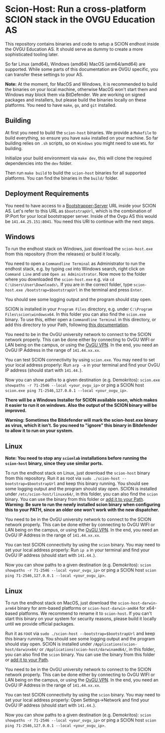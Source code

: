 # Scion-Host: Run a cross-platform SCION stack in the OVGU Education AS
This repository contains binaries and code to setup a SCION endhost inside the OVGU Education AS. It should serve as dummy to create a more sophisticated tooling later.

So far Linux (amd64), Windows (amd64) MacOS (arm64/amd64) are supported. While some parts of this documentation are OVGU specific, you can transfer these settings to your AS.

**Note:** At the moment, for MacOS and Windows, it is recommended to build the binaries on your local machine, otherwise MacOS won't start them and Windows may block them via BitDefender. We are working on signed packages and installers, but please build the binaries locally on these platforms. You need to have `make`, `go`, and `git` installed.

## Building
At first you need to build the `scion-host` binaries. We provide a `Makefile` to build everything, so ensure you have `make` installed on your machine. So far building relies on `.sh` scripts, so on `Windows` you might need to use `WSL` for building. 

Initialize your build environment via `make dev`, this will clone the required dependencies into the `dev` folder.

Then run `make build` to build the `scion-host` binaries for all supported platforms. You can find the binaries in the `build/` folder.

## Deployment Requirements
You need to have access to a [Bootstrapper-Server](https://github.com/netsys-lab/bootstrap-server) URL inside your SCION AS. Let's refer to this URL as `$bootstrapUrl`, which is the combination of IP:Port for your local bootstrapper server. Inside of the Ovgu AS this would be `141.44.25.151:8041`. You need this URl to continue with the next steps.  

## Windows
To run the endhost stack on Windows, just download the `scion-host.exe` from this repository (from the releases) or build it locally. 

You need to open a `Commandline Terminal` as Administrator to run the endhost stack, e.g. by typing `cmd` into Windows search, right click on `Command Line` and use `Open as Administrator`. Now move to the folder where you downloaded the `scion-host.exe` e.g. via `cd C:\Users\User\Downloads\`. If you are in the correct folder, type `scion-host.exe /bootstrap=$bootstrapUrl` in the terminal and press `Enter`. 

You should see some logging output and the program should stay open.

SCION is installed in your `Program Files` directory, e.g. under `C:\Program Files\scion\windowsx64`. In this folder you can also find the `scion.exe` binary. To use this, either open a `Commandline Terminal` in this directory, or add this directory to your Path, following [this documentation](https://www.autodesk.com/support/technical/article/caas/sfdcarticles/sfdcarticles/Adding-folder-path-to-Windows-PATH-environment-variable.html).

You need to be in the OvGU university network to connect to the SCION network properly. This can be done either by connecting to OvGU WIFI or LAN being on the campus, or using the [OvGU VPN](https://www.urz.ovgu.de/vpn-path-204,616.html). In the end, you need an OvGU IP Address in the range of `141.44.xx.xx`.

You can test SCION connectivity by using `scion.exe`. You may need to set your local address properly: Run `arp -a` in your terminal and find your OvGU IP address (should start with `141.44.`).

Now you can show paths to a given destination (e.g. Demokritos): `scion.exe showpaths -r 71-2546 --local <your_ovgu_ip>` or ping a SCION host `scion.exe ping 71-2546,127.0.0.1 --local <your_ovgu_ip>`.

**There will be a Windows Installer for SCION available soon, which makes it easier to run it on windows. Also the output of the SCION binary will be improved.**

**Warning: Sometimes the Bitdefender will mark the scion-host.exe binary as virus, which it isn't. So you need to "ignore" this binary in Bitdefender to allow it to run on your system.** 

## Linux
**Note: You need to stop any `scionlab` installations before running the `scion-host` binary, since they use similar ports.**

To run the endhost stack on Linux, just download the `scion-host` binary from this repository. Run it as root via `sudo ./scion-host --bootstrap=$bootstrapUrl` and keep this binary running. You should see some logging output and the program should stay open. SCION is installed under `/etc/scion-host/linuxx64/`, in this folder, you can also find the `scion` binary. You can use the binary from this folder or [add it to your Path](https://phoenixnap.com/kb/linux-add-to-path). **Warning: Be sure to run the newly installed scion binary when configuring this to your PATH, since an older one won't work with the new dispatcher.** 

You need to be in the OvGU university network to connect to the SCION network properly. This can be done either by connecting to OvGU WIFI or LAN being on the campus, or using the [OvGU VPN](https://www.urz.ovgu.de/vpn-path-204,616.html). In the end, you need an OvGU IP Address in the range of `141.44.xx.xx`.

You can test SCION connectivity by using the `scion` binary. You may need to set your local address properly: Run `ip a` in your terminal and find your OvGU IP address (should start with `141.44.`).

Now you can show paths to a given destination (e.g. Demokritos): `scion showpaths -r 71-2546 --local <your_ovgu_ip>` or ping a SCION host `scion ping 71-2546,127.0.0.1 --local <your_ovgu_ip>`.

## Linux

To run the endhost stack on MacOS, just download the `scion-host-darwin-arm64` binary for arm-based platforms or `scion-host-darwin-amd64` for x64-based platforms. We recommend to rename it to `scion-host`. If you can't start this binary on your system for security reasons, please build it locally until we provide official packages. 

Run it as root via `sudo ./scion-host --bootstrap=$bootstrapUrl` and keep this binary running. You should see some logging output and the program should stay open. SCION is installed under `/Applications(scion-host/darwinx64/` or `/Applications(scion-host/darwinamd64/`, in this folder, you can also find the `scion` binary. You can use the binary from this folder or [add it to your Path](https://gist.github.com/nex3/c395b2f8fd4b02068be37c961301caa7).

You need to be in the OvGU university network to connect to the SCION network properly. This can be done either by connecting to OvGU WIFI or LAN being on the campus, or using the [OvGU VPN](https://www.urz.ovgu.de/vpn-path-204,616.html). In the end, you need an OvGU IP Address in the range of `141.44.xx.xx`.

You can test SCION connectivity by using the `scion` binary. You may need to set your local address properly: Open Settings->Network and find your OvGU IP address (should start with `141.44.`).

Now you can show paths to a given destination (e.g. Demokritos): `scion showpaths -r 71-2546 --local <your_ovgu_ip>` or ping a SCION host `scion ping 71-2546,127.0.0.1 --local <your_ovgu_ip>`.


